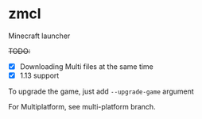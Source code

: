 # zmcl
Minecraft launcher 

~~TODO:~~
 - [x] Downloading Multi files at the same time    
 - [x] 1.13 support     

To upgrade the game, just add `--upgrade-game` argument

For Multiplatform, see multi-platform branch.
